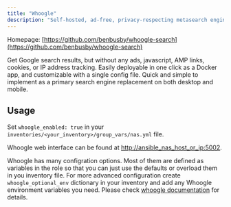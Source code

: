 ```yaml
---
title: "Whoogle"
description: "Self-hosted, ad-free, privacy-respecting metasearch engine"
---
```


Homepage: [https://github.com/benbusby/whoogle-search](https://github.com/benbusby/whoogle-search)

Get Google search results, but without any ads, javascript, AMP links, cookies, or IP address tracking. Easily deployable in one click as a Docker app, and customizable with a single config file. Quick and simple to implement as a primary search engine replacement on both desktop and mobile.

## Usage

Set `whoogle_enabled: true` in your `inventories/<your_inventory>/group_vars/nas.yml` file.

Whoogle web interface can be found at [http://ansible_nas_host_or_ip:5002](http://ansible_nas_host_or_ip:5002).

Whoogle has many configration options. Most of them are defined as variables in the role so that you can just use the defaults or overload them in you inventory file. For more advanced configuration create `whoogle_optional_env` dictionary in your inventory and add any Whoogle environment variables you need. Please check [whoogle documentation](https://github.com/benbusby/whoogle-search#environment-variables) for details.
